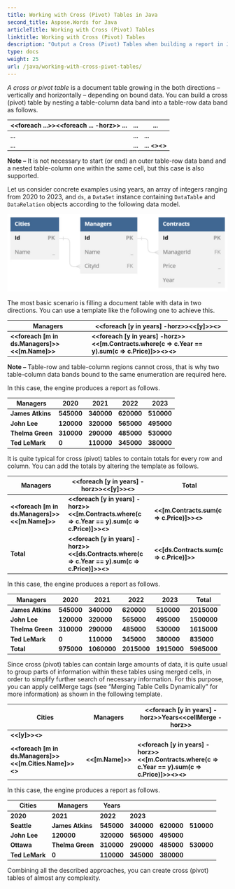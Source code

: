 ```yaml
---
title: Working with Cross (Pivot) Tables in Java
second_title: Aspose.Words for Java
articleTitle: Working with Cross (Pivot) Tables
linktitle: Working with Cross (Pivot) Tables
description: "Output a Cross (Pivot) Tables when building a report in Java."
type: docs
weight: 25
url: /java/working-with-cross-pivot-tables/
---
```


*A cross or pivot table* is a document table growing in the both directions – vertically and horizontally – depending on bound data. You can build a cross (pivot) table by nesting a table-column data band into a table-row data band as follows.

| **<<foreach ...>><<foreach ... -horz>> ...** | **...** | **...**                          |
| -------------------------------------------- | ------- | -------------------------------- |
| **...**                                      | **...** | **...**                          |
| **...**                                      | **...** | **... <</foreach>><</foreach>>** |

**Note –** It is not necessary to start (or end) an outer table-row data band and a nested table-column one within the same cell, but this case is also supported.

Let us consider concrete examples using years, an array of integers ranging from 2020 to 2023, and `ds`, a `DataSet` instance containing `DataTable` and `DataRelation` objects according to the following data model.

![working-with-cross-pivot-tables](working-with-cross-pivot-tables.jpeg)

The most basic scenario is filling a document table with data in two directions. You can use a template like the following one to achieve this.

| **Managers**                                   | **<<foreach [y in years] -horz>><<[y]>><</foreach>>**        |
| ---------------------------------------------- | ------------------------------------------------------------ |
| **<<foreach [m in ds.Managers]>><<[m.Name]>>** | **<<foreach [y in years] -horz>><<[m.Contracts.where(c => c.Year == y).sum(c => c.Price)]>><</foreach>><</foreach>>** |

**Note –** Table-row and table-column regions cannot cross, that is why two table-column data bands bound to the same enumeration are required here.

In this case, the engine produces a report as follows.

| **Managers**     | **2020**   | **2021**   | **2022**   | **2023**   |
| ---------------- | ---------- | ---------- | ---------- | ---------- |
| **James Atkins** | **545000** | **340000** | **620000** | **510000** |
| **John Lee**     | **120000** | **320000** | **565000** | **495000** |
| **Thelma Green** | **310000** | **290000** | **485000** | **530000** |
| **Ted LeMark**   | **0**      | **110000** | **345000** | **380000** |

It is quite typical for cross (pivot) tables to contain totals for every row and column. You can add the totals by altering the template as follows.

| **Managers**                                   | **<<foreach [y in years] -horz>><<[y]>><</foreach>>**        | **Total**                                           |
| ---------------------------------------------- | ------------------------------------------------------------ | --------------------------------------------------- |
| **<<foreach [m in ds.Managers]>><<[m.Name]>>** | **<<foreach [y in years] -horz>><<[m.Contracts.where(c => c.Year == y).sum(c => c.Price)]>><</foreach>>** | **<<[m.Contracts.sum(c => c.Price)]>><</foreach>>** |
| **Total**                                      | **<<foreach [y in years] -horz>><<[ds.Contracts.where(c => c.Year == y).sum(c => c.Price)]>><</foreach>>** | **<<[ds.Contracts.sum(c => c.Price)]>>**            |

In this case, the engine produces a report as follows.

| **Managers**     | **2020**   | **2021**    | **2022**    | **2023**    | **Total**   |
| ---------------- | ---------- | ----------- | ----------- | ----------- | ----------- |
| **James Atkins** | **545000** | **340000**  | **620000**  | **510000**  | **2015000** |
| **John Lee**     | **120000** | **320000**  | **565000**  | **495000**  | **1500000** |
| **Thelma Green** | **310000** | **290000**  | **485000**  | **530000**  | **1615000** |
| **Ted LeMark**   | **0**      | **110000**  | **345000**  | **380000**  | **835000**  |
| **Total**        | **975000** | **1060000** | **2015000** | **1915000** | **5965000** |

Since cross (pivot) tables can contain large amounts of data, it is quite usual to group parts of information within these tables using merged cells, in order to simplify further search of necessary information. For this purpose, you can apply cellMerge tags (see “Merging Table Cells Dynamically” for more information) as shown in the following template.

| **Cities**                                                   | **Managers**     | **<<foreach [y in years] -horz>>Years<<cellMerge -horz>>**   |
| ------------------------------------------------------------ | ---------------- | ------------------------------------------------------------ |
| **<<[y]>><</foreach>>**                                      |                  |                                                              |
| **<<foreach [m in ds.Managers]>><<[m.Cities.Name]>><<cellMerge>>** | **<<[m.Name]>>** | **<<foreach [y in years] -horz>><<[m.Contracts.where(c => c.Year == y).sum(c => c.Price)]>><</foreach>><</foreach>>** |

In this case, the engine produces a report as follows.

| **Cities**     | **Managers**     | **Years**  |            |            |            |
| -------------- | ---------------- | ---------- | ---------- | ---------- | ---------- |
| **2020**       | **2021**         | **2022**   | **2023**   |            |            |
| **Seattle**    | **James Atkins** | **545000** | **340000** | **620000** | **510000** |
| **John Lee**   | **120000**       | **320000** | **565000** | **495000** |            |
| **Ottawa**     | **Thelma Green** | **310000** | **290000** | **485000** | **530000** |
| **Ted LeMark** | **0**            | **110000** | **345000** | **380000** |            |

Combining all the described approaches, you can create cross (pivot) tables of almost any complexity.